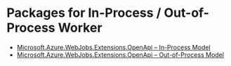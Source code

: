 # Packages for In-Process / Out-of-Process Worker #

* [Microsoft.Azure.WebJobs.Extensions.OpenApi &ndash; In-Process Model](./openapi-in-proc.md)
* [Microsoft.Azure.WebJobs.Extensions.OpenApi &ndash; Out-of-Process Model](./openapi-out-of-proc.md)
